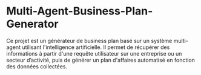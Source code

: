 # Multi-Agent-Business-Plan-Generator
Ce projet est un générateur de business plan basé sur un système multi-agent utilisant l'intelligence artificielle. Il permet de récupérer des informations à partir d'une requête utilisateur sur une entreprise ou un secteur d’activité, puis de générer un plan d'affaires automatisé en fonction des données collectées.
